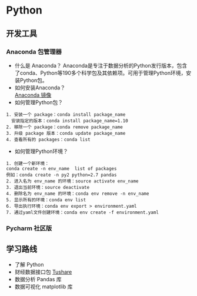 # Python

## 开发工具
### Anaconda 包管理器
  
- 什么是 Anaconda？
  Anaconda是专注于数据分析的Python发行版本，包含了conda、Python等190多个科学包及其依赖项。可用于管理Python环境，安装Python包。
- 如何安装Anaconda？  
  [Anaconda 镜像](https://mirrors.tuna.tsinghua.edu.cn/help/anaconda/)
- 如何管理Python包？
```
1. 安装一个 package：conda install package_name
  安装指定的版本：conda install package_name=1.10
2. 移除一个 package：conda remove package_name
3. 升级 package 版本：conda update package_name
4. 查看所有的 packages：conda list
```
- 如何管理Python环境？
```
1. 创建一个新环境：
conda create -n env_name  list of packages
例如：conda create -n py2 python=2.7 pandas
2. 进入名为 env_name 的环境：source activate env_name
3. 退出当前环境：source deactivate
4. 删除名为 env_name 的环境：conda env remove -n env_name
5. 显示所有的环境：conda env list
6. 导出执行环境：conda env export > environment.yaml
7. 通过yaml文件创建环境：conda env create -f environment.yaml
```
  
### Pycharm 社区版

## 学习路线
- 了解 Python
- 财经数据接口包 [Tushare](http://www.waditu.cn/)
- 数据分析 Pandas 库
- 数据可视化 matplotlib 库
